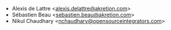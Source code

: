 - Alexis de Lattre \<<alexis.delattre@akretion.com>\>
- Sébastien Beau \<<sebastien.beau@akretion.com>\>
- Nikul Chaudhary \<<nchaudhary@opensourceintegrators.com>\>
